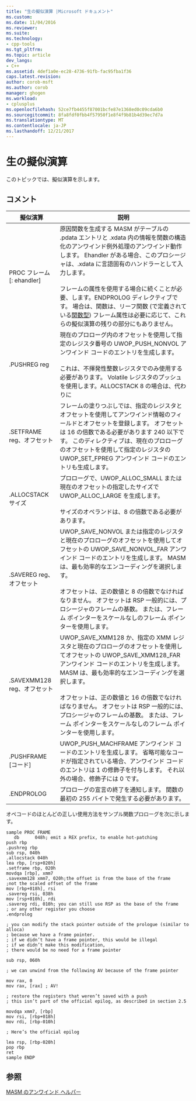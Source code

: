```yaml
---
title: "生の擬似演算 |Microsoft ドキュメント"
ms.custom: 
ms.date: 11/04/2016
ms.reviewer: 
ms.suite: 
ms.technology:
- cpp-tools
ms.tgt_pltfrm: 
ms.topic: article
dev_langs:
- C++
ms.assetid: 4def1a0e-ec28-4736-91fb-fac95fba1f36
caps.latest.revision: 
author: corob-msft
ms.author: corob
manager: ghogen
ms.workload:
- cplusplus
ms.openlocfilehash: 52ce7fb4455f87001bcfe87e1368ed0c09cda6b0
ms.sourcegitcommit: 8fa8fdf0fbb4f57950f1e8f4f9b81b4d39ec7d7a
ms.translationtype: MT
ms.contentlocale: ja-JP
ms.lasthandoff: 12/21/2017
---
```

# <a name="raw-pseudo-operations"></a>生の擬似演算
このトピックでは、擬似演算を示します。  
  
## <a name="remarks"></a>コメント  
  
|擬似演算|説明|  
|----------------------|-----------------|  
|PROC フレーム [: ehandler]|原因関数を生成する MASM がテーブルの .pdata エントリと .xdata 内の情報を関数の構造化のアンワインド例外処理のアンワインド動作します。  Ehandler がある場合、このプロシージャは、.xdata に言語固有のハンドラーとして入力します。<br /><br /> フレームの属性を使用する場合に続くことが必要、します。ENDPROLOG ディレクティブです。  場合は、関数は、リーフ関数 (で定義されている[関数型](../build/function-types.md)) フレーム属性は必要に応じて、これらの擬似演算の残りの部分にもありません。|  
|.PUSHREG reg|現在のプロローグ内のオフセットを使用して指定のレジスタ番号の UWOP_PUSH_NONVOL アンワインド コードのエントリを生成します。<br /><br /> これは、不揮発性整数レジスタでのみ使用する必要があります。  Volatile レジスタのプッシュを使用します。ALLOCSTACK 8 の場合は、代わりに|  
|.SETFRAME reg、オフセット|フレームの塗りつぶしでは、指定のレジスタとオフセットを使用してアンワインド情報のフィールドとオフセットを登録します。 オフセットは 16 の倍数である必要があります 240 以下です。 このディレクティブは、現在のプロローグのオフセットを使用して指定のレジスタの UWOP_SET_FPREG アンワインド コードのエントリも生成します。|  
|.ALLOCSTACK サイズ|プロローグで、UWOP_ALLOC_SMALL または現在のオフセットの指定したサイズで UWOP_ALLOC_LARGE を生成します。<br /><br /> サイズのオペランドは、8 の倍数である必要があります。|  
|.SAVEREG reg、オフセット|UWOP_SAVE_NONVOL または指定のレジスタと現在のプロローグのオフセットを使用してオフセットの UWOP_SAVE_NONVOL_FAR アンワインド コードのエントリを生成します。 MASM は、最も効率的なエンコーディングを選択します。<br /><br /> オフセットは、正の数値と 8 の倍数でなければなりません。  オフセットは RSP 一般的には、プロシージャのフレームの基数。 または、フレーム ポインターをスケールなしのフレーム ポインターを使用します。|  
|.SAVEXMM128 reg、オフセット|UWOP_SAVE_XMM128 か、指定の XMM レジスタと現在のプロローグのオフセットを使用してオフセットの UWOP_SAVE_XMM128_FAR アンワインド コードのエントリを生成します。 MASM は、最も効率的なエンコーディングを選択します。<br /><br /> オフセットは、正の数値と 16 の倍数でなければなりません。  オフセットは RSP 一般的には、プロシージャのフレームの基数。 または、フレーム ポインターをスケールなしのフレーム ポインターを使用します。|  
|.PUSHFRAME [コード]|UWOP_PUSH_MACHFRAME アンワインド コードのエントリを生成します。 省略可能なコードが指定されている場合、アンワインド コードのエントリは 1 の修飾子を付与します。 それ以外の場合、修飾子には 0 です。|  
|.ENDPROLOG|プロローグの宣言の終了を通知します。  関数の最初の 255 バイトで発生する必要があります。|  
  
 オペコードのほとんどの正しい使用方法をサンプル関数プロローグを次に示します。  
  
```  
sample PROC FRAME     
   db      048h; emit a REX prefix, to enable hot-patching  
push rbp  
.pushreg rbp  
sub rsp, 040h  
.allocstack 040h     
lea rbp, [rsp+020h]  
.setframe rbp, 020h  
movdqa [rbp], xmm7  
.savexmm128 xmm7, 020h;the offset is from the base of the frame  
;not the scaled offset of the frame  
mov [rbp+018h], rsi  
.savereg rsi, 038h  
mov [rsp+010h], rdi  
.savereg rdi, 010h; you can still use RSP as the base of the frame  
; or any other register you choose  
.endprolog  
  
; you can modify the stack pointer outside of the prologue (similar to alloca)  
; because we have a frame pointer.  
; if we didn’t have a frame pointer, this would be illegal  
; if we didn’t make this modification,  
; there would be no need for a frame pointer  
  
sub rsp, 060h  
  
; we can unwind from the following AV because of the frame pointer  
  
mov rax, 0  
mov rax, [rax] ; AV!  
  
; restore the registers that weren’t saved with a push  
; this isn’t part of the official epilog, as described in section 2.5  
  
movdqa xmm7, [rbp]  
mov rsi, [rbp+018h]  
mov rdi, [rbp-010h]  
  
; Here’s the official epilog  
  
lea rsp, [rbp-020h]  
pop rbp  
ret  
sample ENDP  
```  
  
## <a name="see-also"></a>参照  
 [MASM のアンワインド ヘルパー](../build/unwind-helpers-for-masm.md)